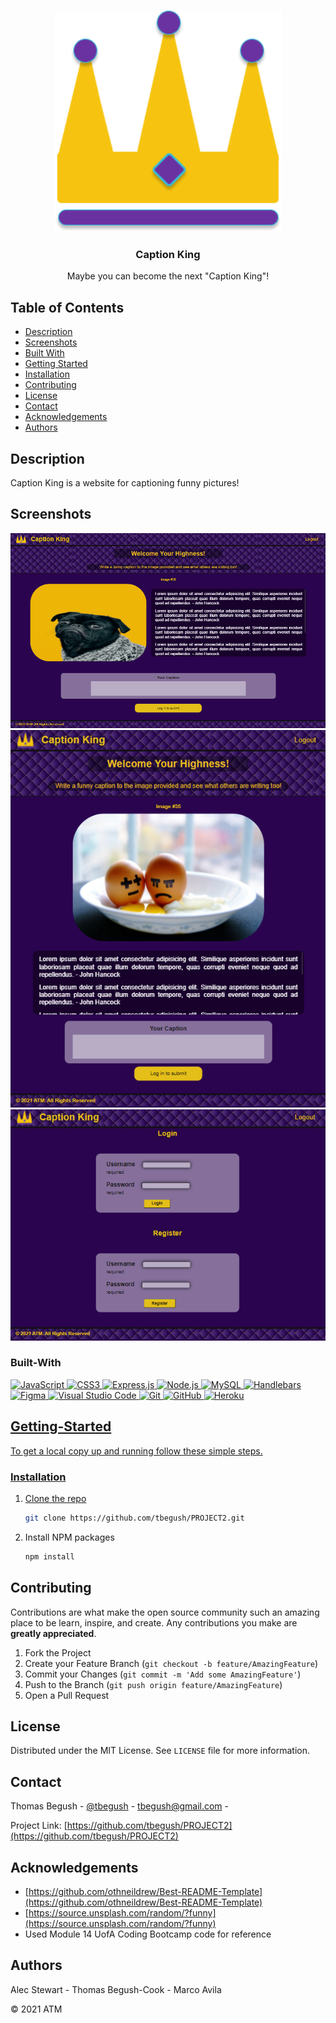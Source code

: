 <br />
<p align="center">
  <a href="https://github.com/tbegush/PROJECT2">
    <img src="./public/images/CK-logo.png" alt="Logo" width="363" height=auto>
  </a>

  <h3 align="center">Caption King</h3>

  <p align="center">
 Maybe you can become the next "Caption King"!
</p>

<!-- TABLE OF CONTENTS -->
## Table of Contents
- [Description](#description)
- [Screenshots](#screenshots)
- [Built With](#built-with)
- [Getting Started](#getting-started)
- [Installation](#installation)
- [Contributing](#contributing)
- [License](#license)
- [Contact](#contact)
- [Acknowledgements](#acknowledgements)
- [Authors](#authors)

## Description

Caption King is a website for captioning funny pictures!
## Screenshots

![Desktop App](./public/images/captionking-desk.png)
![Mobile App](./public/images/captionking-mobile.png)
![Login Page](./public/images/captionking-login.png)

### Built-With

<p>
<a href="https://developer.mozilla.org/en-US/docs/Web/JavaScript" target="_blank"><img alt="JavaScript" src="https://img.shields.io/badge/javascript-%23323330.svg?style=for-the-badge&logo=javascript&logoColor=%23F7DF1E"/>
<a href="https://developer.mozilla.org/en-US/docs/Web/CSS" target="_blank"><img alt="CSS3" src="https://img.shields.io/badge/css3-%231572B6.svg?style=for-the-badge&logo=css3&logoColor=white"/>
<a href="https://expressjs.com/" target="blank"><img alt="Express.js" src="https://img.shields.io/badge/express.js-%23404d59.svg?style=for-the-badge&logo=express&logoColor=%2361DAFB"/>
<a href="https://nodejs.org/en/docs/" target="blank"><img alt="Node.js" src="https://img.shields.io/badge/node.js-6DA55F?style=for-the-badge&logo=node.js&logoColor=white"/>
<a href="https://dev.mysql.com/doc/" target="blank"><img alt="MySQL" src="https://img.shields.io/badge/mysql-%2300f.svg?style=for-the-badge&logo=mysql&logoColor=white"/>
<a href="https://handlebarsjs.com/guide/#what-is-handlebars" target="blank"><img alt="Handlebars" src="https://img.shields.io/badge/Handlebars-%23323330.svg?style=for-the-badge&logo=Handlebars&logoColor=Red"/>
<a href="https://www.figma.com/" target="_blank"><img alt="Figma" src="https://img.shields.io/badge/figma-%23F24E1E.svg?style=for-the-badge&logo=figma&logoColor=white"/>
<a href="https://code.visualstudio.com/" target="_blank"><img alt="Visual Studio Code" src="https://img.shields.io/badge/VisualStudioCode-0078d7.svg?style=for-the-badge&logo=visual-studio-code&logoColor=white"/>
<a href="https://git-scm.com/" target="_blank"><img alt="Git" src="https://img.shields.io/badge/git-%23F05033.svg?style=for-the-badge&logo=git&logoColor=white"/>
<a href="https://github.com/" target="_blank"><img alt="GitHub" src="https://img.shields.io/badge/github-%23121011.svg?style=for-the-badge&logo=github&logoColor=white"/>
<a href="https://www.heroku.com/about" target="blank"><img alt="Heroku" src="https://img.shields.io/badge/heroku-%23430098.svg?style=for-the-badge&logo=heroku&logoColor=white"/>
</p>

<!-- GETTING STARTED -->
## Getting-Started

To get a local copy up and running follow these simple steps.

### Installation

1. Clone the repo
   ```sh
   git clone https://github.com/tbegush/PROJECT2.git
   ```
2. Install NPM packages
   ```sh
   npm install
   ```

<!-- CONTRIBUTING -->
## Contributing

Contributions are what make the open source community such an amazing place to be learn, inspire, and create. Any contributions you make are **greatly appreciated**.

1. Fork the Project
2. Create your Feature Branch (`git checkout -b feature/AmazingFeature`)
3. Commit your Changes (`git commit -m 'Add some AmazingFeature'`)
4. Push to the Branch (`git push origin feature/AmazingFeature`)
5. Open a Pull Request

<!-- LICENSE -->
## License

Distributed under the MIT License. See `LICENSE` file for more information.

## Contact

Thomas Begush - [@tbegush](https://twitter.com/tbegush) - tbegush@gmail.com - 

Project Link: [https://github.com/tbegush/PROJECT2](https://github.com/tbegush/PROJECT2)
<!-- ACKNOWLEDGEMENTS -->
## Acknowledgements

* [https://github.com/othneildrew/Best-README-Template](https://github.com/othneildrew/Best-README-Template)
* [https://source.unsplash.com/random/?funny](https://source.unsplash.com/random/?funny)
* Used Module 14 UofA Coding Bootcamp code for reference

## Authors

Alec Stewart - Thomas Begush-Cook - Marco Avila

&copy; 2021 ATM


